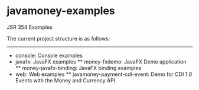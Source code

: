 javamoney-examples
==================

JSR 354 Examples

The current project structure is as follows:

---------
* console: Console examples
* javafx: JavaFX examples
** money-fxdemo: JavaFX Demo application
** money-javafx-binding: JavaFX binding examples 
* web: Web examples
** javamoney-payment-cdi-event: Demo for CDI 1.0 Events with the Money and Currency API
